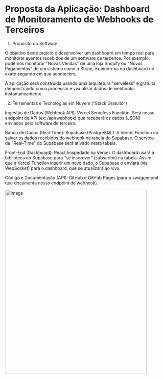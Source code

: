 # Proposta da Aplicação: Dashboard de Monitoramento de Webhooks de Terceiros

1. Propósito do Software

O objetivo deste projeto é desenvolver um dashboard em tempo real para monitorar eventos recebidos de um software de terceiros. Por exemplo, podemos monitorar "Novas Vendas" de uma loja Shopify ou "Novos Pagamentos" de um sistema como o Stripe, exibindo-os no dashboard no exato segundo em que acontecem.

A aplicação será construída usando uma arquitetura "serveless" e gratuita, demonstrando como processar e visualizar dados de webhooks instantaneamente.

2. Ferramentas e Tecnologias em Nuvem ("Stack Gratuito")

Ingestão de Dados (Webhook API): Vercel Serveless Function. Será nosso endpoint de API (ex: /api/webhook) que receberá os dados (JSON) enviados pelo software de terceiro.

Banco de Dados (Real-Time): Supabase (PostgreSQL). A Vercel Function irá salvar os dados recebidos do webhook na tabela do Supabase. O serviço de "Real-Time" do Supabase será ativado nesta tabela.

Front-End (Dashboard): React hospedado na Vercel. O dashboard usará a biblioteca do Supabase para "se inscrever" (subscribe) na tabela. Assim que a Vercel Function inserir um novo dado, o Supabase o enviará (via WebSocket) para o dashboard, que se atualizará ao vivo.

Código e Documentação (API): GitHub e GitHub Pages (para o swagger.yml que documenta nosso endpoint de webhook).


<img width="463" height="601" alt="image" src="https://github.com/user-attachments/assets/e27205bd-f962-40f3-849e-7f506bd64ba7" />


